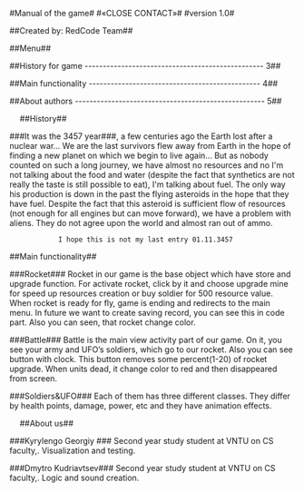 #Manual of the game#
#«CLOSE CONTACT»#
#version 1.0#
 
##Created by: RedCode Team##

##Menu##

##History for game ------------------------------------------------- 3##

##Main functionality ----------------------------------------------- 4##

##About authors ---------------------------------------------------- 5##

 
##History##


###It was the 3457 year###, a few centuries ago the Earth lost after a nuclear war... 
	We are the last survivors flew away from Earth in the hope of finding a new planet on which we begin to live again...
	But as nobody counted on such a long journey, we have almost no resources and no I'm not talking about the food and water (despite the fact that synthetics are not really the taste is still possible to eat), I'm talking about fuel. 
	The only way his production is down in the past the flying asteroids in the hope that they have fuel. 
	Despite the fact that this asteroid is sufficient flow of resources (not enough for all engines but can move forward), we have a problem with aliens. They do not agree upon the world and almost ran out of ammo.

				I hope this is not my last entry 01.11.3457


 
##Main functionality##

###Rocket###
	Rocket in our game is the base object which have store and upgrade function. For activate rocket, click by it and choose upgrade mine for speed up resources creation or buy soldier for 500 resource value. When rocket is ready for fly, game is ending and redirects to the main menu. 
	In future we want to create saving record, you can see this in code part.
	Also you can seen, that rocket change color.  


###Battle###
	Battle is the main view activity part of our game. On it, you see your army and UFO’s soldiers, which go to our rocket. Also you can see button with clock. This button removes some percent(1-20) of rocket upgrade.
	When units dead, it change color to red and then disappeared from screen.

###Soldiers&UFO###
	Each of them has three different classes. They differ by health points, damage, power, etc and they have animation effects.
 
 
##About us##

###Kyrylengo Georgiy ###
	Second year study student at VNTU on CS faculty,. Visualization and testing. 

###Dmytro Kudriavtsev###
	Second year study student at VNTU on CS faculty,. Logic and sound creation.
